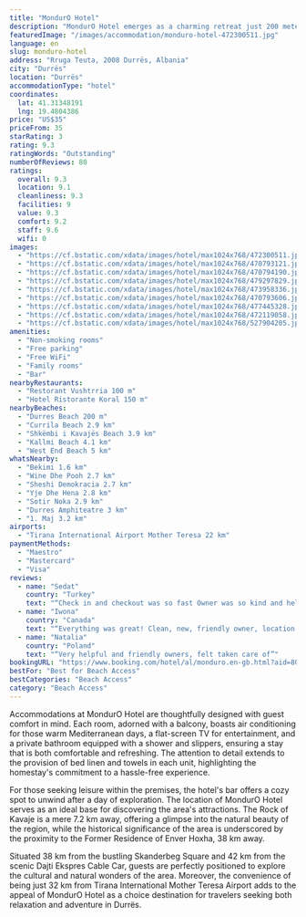```yaml
---
title: "MondurO Hotel"
description: "MondurO Hotel emerges as a charming retreat just 200 meters from the pristine shores of Durres Beach, offering guests a unique blend of comfort and convenience."
featuredImage: "/images/accommodation/monduro-hotel-472300511.jpg"
language: en
slug: monduro-hotel
address: "Rruga Teuta, 2008 Durrës, Albania"
city: "Durrës"
location: "Durrës"
accommodationType: "hotel"
coordinates:
  lat: 41.31348191
  lng: 19.4804386
price: "US$35"
priceFrom: 35
starRating: 3
rating: 9.3
ratingWords: "Outstanding"
numberOfReviews: 80
ratings:
  overall: 9.3
  location: 9.1
  cleanliness: 9.3
  facilities: 9
  value: 9.3
  comfort: 9.2
  staff: 9.6
  wifi: 0
images:
  - "https://cf.bstatic.com/xdata/images/hotel/max1024x768/472300511.jpg?k=da62fdcb913e8dc6398db7d3724c4baef6d9533ac8c569c194529f2e1daad499&o=&hp=1"
  - "https://cf.bstatic.com/xdata/images/hotel/max1024x768/470793121.jpg?k=b3ab15c03d8c8567be8cfc6169828596cb882b85f749860d230a1a929fe861df&o=&hp=1"
  - "https://cf.bstatic.com/xdata/images/hotel/max1024x768/470794190.jpg?k=09edfc4888ed8069244339addbf86f3f4d6185142275c5d66976abf78102bb61&o=&hp=1"
  - "https://cf.bstatic.com/xdata/images/hotel/max1024x768/479297829.jpg?k=6e2f9686815266e0e10db09bf136364da6c86ee723aa46e7f90b2eed0d55fcbb&o=&hp=1"
  - "https://cf.bstatic.com/xdata/images/hotel/max1024x768/473958336.jpg?k=3a121b402e20521d61d9df6e6aa546bc1db32fa34d895da4070f64dafc5a5625&o=&hp=1"
  - "https://cf.bstatic.com/xdata/images/hotel/max1024x768/470793606.jpg?k=fa6f9ead7e1558c8f5bb829df24ce8bd8eff88477ccd2cd52280949eecd342b2&o=&hp=1"
  - "https://cf.bstatic.com/xdata/images/hotel/max1024x768/477445328.jpg?k=d960404eb2f6365e3c7540bb7555d54587b5235902006a702db6b619d73db9f8&o=&hp=1"
  - "https://cf.bstatic.com/xdata/images/hotel/max1024x768/472119058.jpg?k=e73cfbc67b62f9bcb5d46cf61d17465e1a9d6940818f625929bedba9298d0193&o=&hp=1"
  - "https://cf.bstatic.com/xdata/images/hotel/max1024x768/527904205.jpg?k=44ee49c1f87afe326dd105b38ba4ac2ea0b748faa6b91fab0741886732860441&o=&hp=1"
amenities:
  - "Non-smoking rooms"
  - "Free parking"
  - "Free WiFi"
  - "Family rooms"
  - "Bar"
nearbyRestaurants:
  - "Restorant Vushtrria 100 m"
  - "Hotel Ristorante Koral 150 m"
nearbyBeaches:
  - "Durres Beach 200 m"
  - "Currila Beach 2.9 km"
  - "Shkëmbi i Kavajës Beach 3.9 km"
  - "Kallmi Beach 4.1 km"
  - "West End Beach 5 km"
whatsNearby:
  - "Bekimi 1.6 km"
  - "Wine Dhe Pooh 2.7 km"
  - "Sheshi Demokracia 2.7 km"
  - "Yje Dhe Hena 2.8 km"
  - "Sotir Noka 2.9 km"
  - "Durres Amphiteatre 3 km"
  - "1. Maj 3.2 km"
airports:
  - "Tirana International Airport Mother Teresa 22 km"
paymentMethods:
  - "Maestro"
  - "Mastercard"
  - "Visa"
reviews:
  - name: "Sedat"
    country: "Turkey"
    text: "“Check in and checkout was so fast Owner was so kind and helpful Property has small parking and it was great”"
  - name: "Iwona"
    country: "Canada"
    text: "“Everything was great! Clean, new, friendly owner, location is also nice 30min to the center 5min to the beach :) totally worth the money”"
  - name: "Natalia"
    country: "Poland"
    text: "“Very helpful and friendly owners, felt taken care of”"
bookingURL: "https://www.booking.com/hotel/al/monduro.en-gb.html?aid=8035640"
bestFor: "Best for Beach Access"
bestCategories: "Beach Access"
category: "Beach Access"
---
```


Accommodations at MondurO Hotel are thoughtfully designed with guest comfort in mind. Each room, adorned with a balcony, boasts air conditioning for those warm Mediterranean days, a flat-screen TV for entertainment, and a private bathroom equipped with a shower and slippers, ensuring a stay that is both comfortable and refreshing. The attention to detail extends to the provision of bed linen and towels in each unit, highlighting the homestay's commitment to a hassle-free experience.

For those seeking leisure within the premises, the hotel's bar offers a cozy spot to unwind after a day of exploration. The location of MondurO Hotel serves as an ideal base for discovering the area's attractions. The Rock of Kavaje is a mere 7.2 km away, offering a glimpse into the natural beauty of the region, while the historical significance of the area is underscored by the proximity to the Former Residence of Enver Hoxha, 38 km away.

Situated 38 km from the bustling Skanderbeg Square and 42 km from the scenic Dajti Ekspres Cable Car, guests are perfectly positioned to explore the cultural and natural wonders of the area. Moreover, the convenience of being just 32 km from Tirana International Mother Teresa Airport adds to the appeal of MondurO Hotel as a choice destination for travelers seeking both relaxation and adventure in Durrës.